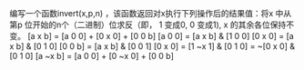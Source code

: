 编写一个函数invert(x,p,n) ，该函数返回对x执行下列操作后的结果值：将x 中从第p 位开始的n个（二进制）位求反（即， 1 变成0, 0 变成1), x 的其余各位保持不变。
[a x b] = [a 0 0] + [0 x 0] + [0 0 b]
[a 0 0] = [a x b] & [1 0 0]
[0 x 0] = [a x b] & [0 1 0]
[0 0 b] = [a x b] & [0 0 1]
[0 x 0] = [1 ~x 1] & [0 1 0] = ~[0 x 0] & [0 1 0]
[a ~x b] = [a 0 0] + [0 ~x 0] + [0 0 b]
